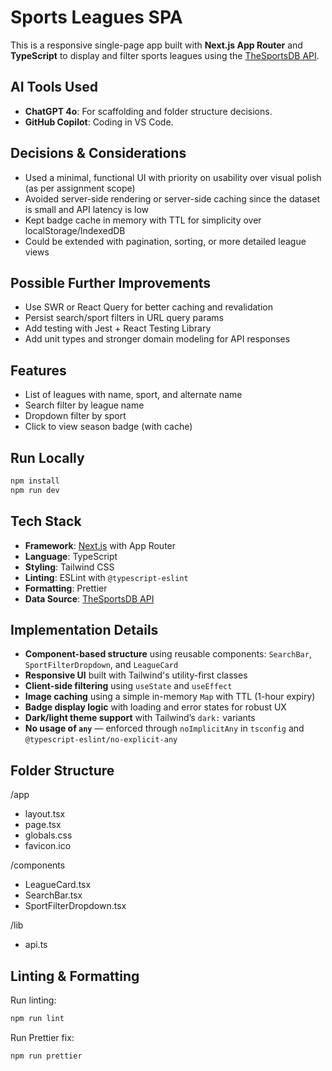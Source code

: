 # Sports Leagues SPA

This is a responsive single-page app built with **Next.js App Router** and **TypeScript** to display and filter sports leagues using the [TheSportsDB API](https://www.thesportsdb.com/api.php).

## AI Tools Used

- **ChatGPT 4o**: For scaffolding and folder structure decisions.
- **GitHub Copilot**: Coding in VS Code. 

## Decisions & Considerations

- Used a minimal, functional UI with priority on usability over visual polish (as per assignment scope)
- Avoided server-side rendering or server-side caching since the dataset is small and API latency is low
- Kept badge cache in memory with TTL for simplicity over localStorage/IndexedDB
- Could be extended with pagination, sorting, or more detailed league views

## Possible Further Improvements

- Use SWR or React Query for better caching and revalidation
- Persist search/sport filters in URL query params
- Add testing with Jest + React Testing Library
- Add unit types and stronger domain modeling for API responses

## Features

- List of leagues with name, sport, and alternate name
- Search filter by league name
- Dropdown filter by sport
- Click to view season badge (with cache)

## Run Locally

```bash
npm install
npm run dev
```

## Tech Stack

- **Framework**: [Next.js](https://nextjs.org/) with App Router
- **Language**: TypeScript
- **Styling**: Tailwind CSS
- **Linting**: ESLint with `@typescript-eslint`
- **Formatting**: Prettier
- **Data Source**: [TheSportsDB API](https://www.thesportsdb.com/api.php)

## Implementation Details

- **Component-based structure** using reusable components: `SearchBar`, `SportFilterDropdown`, and `LeagueCard`
- **Responsive UI** built with Tailwind's utility-first classes
- **Client-side filtering** using `useState` and `useEffect`
- **Image caching** using a simple in-memory `Map` with TTL (1-hour expiry)
- **Badge display logic** with loading and error states for robust UX
- **Dark/light theme support** with Tailwind’s `dark:` variants
- **No usage of `any`** — enforced through `noImplicitAny` in `tsconfig` and `@typescript-eslint/no-explicit-any`

## Folder Structure

/app
- layout.tsx
- page.tsx
- globals.css
- favicon.ico

/components
- LeagueCard.tsx
- SearchBar.tsx
- SportFilterDropdown.tsx

/lib
- api.ts


## Linting & Formatting

Run linting:

```bash
npm run lint
```

Run Prettier fix:

```bash
npm run prettier
```